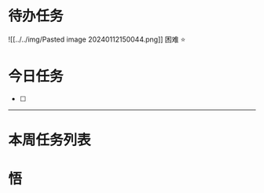 # 待办任务
![[../../img/Pasted image 20240112150044.png]]
困难
⭐

# 今日任务
- [ ] 




------
# 本周任务列表



# 悟